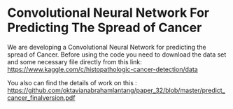 # Convolutional Neural Network For Predicting The Spread of Cancer

We are developing a Convolutional Neural Network for predicting the spread of Cancer. Before using the code you need to download the data set and some necessary file directly from this link: https://www.kaggle.com/c/histopathologic-cancer-detection/data

You also can find the details of work on this : https://github.com/oktavianabrahamlantang/paper_32/blob/master/predict_cancer_finalversion.pdf
